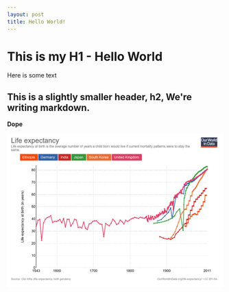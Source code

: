 ```yaml
---
layout: post
title: Hello World!
---
```


# This is my H1 - Hello World

Here is some text

## This is a slightly smaller header, h2, We're writing markdown.

**Dope**

![](/images/life-expectancy.png)

